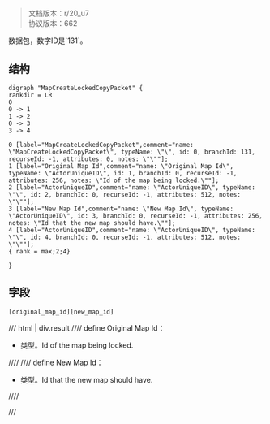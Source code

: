 # <!-- md:samp MapCreateLockedCopyPacket -->

> 文档版本：r/20_u7<br/>协议版本：662

<!-- md:samp MapCreateLockedCopyPacket -->数据包，数字ID是`131`。

## 结构

```viz
digraph "MapCreateLockedCopyPacket" {
rankdir = LR
0
0 -> 1
1 -> 2
0 -> 3
3 -> 4

0 [label="MapCreateLockedCopyPacket",comment="name: \"MapCreateLockedCopyPacket\", typeName: \"\", id: 0, branchId: 131, recurseId: -1, attributes: 0, notes: \"\""];
1 [label="Original Map Id",comment="name: \"Original Map Id\", typeName: \"ActorUniqueID\", id: 1, branchId: 0, recurseId: -1, attributes: 256, notes: \"Id of the map being locked.\""];
2 [label="ActorUniqueID",comment="name: \"ActorUniqueID\", typeName: \"\", id: 2, branchId: 0, recurseId: -1, attributes: 512, notes: \"\""];
3 [label="New Map Id",comment="name: \"New Map Id\", typeName: \"ActorUniqueID\", id: 3, branchId: 0, recurseId: -1, attributes: 256, notes: \"Id that the new map should have.\""];
4 [label="ActorUniqueID",comment="name: \"ActorUniqueID\", typeName: \"\", id: 4, branchId: 0, recurseId: -1, attributes: 512, notes: \"\""];
{ rank = max;2;4}

}

```

## 字段

```title='MapCreateLockedCopyPacket'
[original_map_id][new_map_id]
```

/// html | div.result
//// define
Original Map Id：[<!-- md:samp ActorUniqueID -->](../types/actoruniqueid.md)

- <!-- md:samp ActorUniqueID -->类型。Id of the map being locked.


////
//// define
New Map Id：[<!-- md:samp ActorUniqueID -->](../types/actoruniqueid.md)

- <!-- md:samp ActorUniqueID -->类型。Id that the new map should have.


////

///

